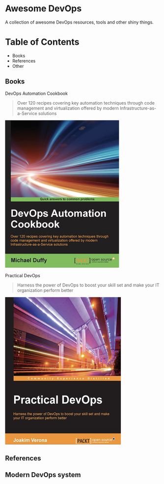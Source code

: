 # Awesome DevOps
A collection of awesome DevOps resources, tools and other shiny things.

Table of Contents
=================
  - Books
  - References
  - Other

## Books
DevOps Automation Cookbook

>Over 120 recipes covering key automation techniques through code management and virtualization offered by modern Infrastructure-as-a-Service solutions

![](https://github.com/imzye/awesome-devops/raw/master/pic/DevOps_Automation_Cookbook.png)

Practical DevOps
>Harness the power of DevOps to boost your skill set and make your IT organization perform better

![](https://github.com/imzye/awesome-devops/raw/master/pic/Practical_DevOps.png)


## References

## Modern DevOps system

